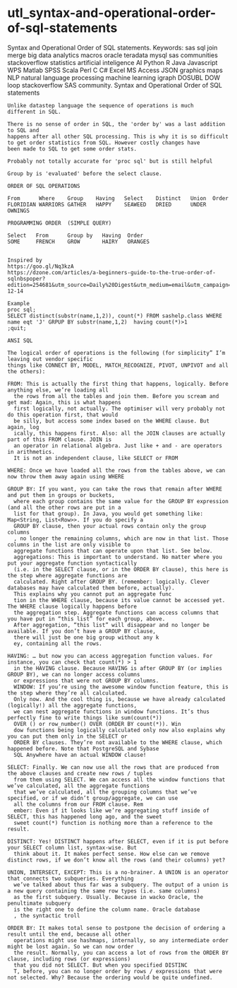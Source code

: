# utl_syntax-and-operational-order-of-sql-statements
Syntax and Operational Order of SQL statements.  Keywords: sas sql join merge big data analytics macros oracle teradata mysql sas communities stackoverflow statistics artificial inteligence AI Python R Java Javascript WPS Matlab SPSS Scala Perl C C# Excel MS Access JSON graphics maps NLP natural language processing machine learning igraph DOSUBL DOW loop stackoverflow SAS community.
    Syntax and Operational Order of SQL statements

    Unlike datastep language the sequence of operations is much
    different in SQL.

    There is no sense of order in SQL, the 'order by' was a last addition to SQL and
    happens after all other SQL processing. This is why it is so difficult
    to get order statistics from SQL. However costly changes have
    been made to SQL to get some order stats.

    Probably not totally accurate for 'proc sql' but is still helpful

    Group by is 'evaluated' before the select clause.

    ORDER OF SQL OPERATIONS

    From      Where    Group    Having   Select    Distinct   Union  Order
    FLORIDIAN WARRIORS GATHER   HAPPY    SEAWEED   DRIED      UNDER  OWNINGS

    PROGRAMMING ORDER  (SIMPLE QUERY)

    Select   From      Group by   Having  Order
    SOME     FRENCH    GROW       HAIRY   ORANGES


    Inspired by
    https://goo.gl/Nq3kzA
    https://dzone.com/articles/a-beginners-guide-to-the-true-order-of-sqlnbspoper?edition=254681&utm_source=Daily%20Digest&utm_medium=email&utm_campaign=dd%202016-12-14

    Example
    proc sql;
    SELECT distinct(substr(name,1,2)), count(*) FROM sashelp.class WHERE name eqt 'J' GRPUP BY substr(name,1,2)  having count(*)>1
    ;quit;

    ANSI SQL

    The logical order of operations is the following (for simplicity” I’m leaving out vendor specific
    things like CONNECT BY, MODEL, MATCH_RECOGNIZE, PIVOT, UNPIVOT and all the others):

    FROM: This is actually the first thing that happens, logically. Before anything else, we’re loading all
      the rows from all the tables and join them. Before you scream and get mad: Again, this is what happens
      first logically, not actually. The optimiser will very probably not do this operation first, that would
      be silly, but access some index based on the WHERE clause. But again, log
      ically, this happens first. Also: all the JOIN clauses are actually part of this FROM clause. JOIN is
      an operator in relational algebra. Just like + and - are operators in arithmetics.
      It is not an independent clause, like SELECT or FROM

    WHERE: Once we have loaded all the rows from the tables above, we can now throw them away again using WHERE

    GROUP BY: If you want, you can take the rows that remain after WHERE and put them in groups or buckets,
      where each group contains the same value for the GROUP BY expression (and all the other rows are put in a
      list for that group). In Java, you would get something like: Map<String, List<Row>>. If you do specify a
      GROUP BY clause, then your actual rows contain only the group columns
      , no longer the remaining columns, which are now in that list. Those columns in the list are only visible to
      aggregate functions that can operate upon that list. See below.
      aggregations: This is important to understand. No matter where you put your aggregate function syntactically
      (i.e. in the SELECT clause, or in the ORDER BY clause), this here is the step where aggregate functions are
      calculated. Right after GROUP BY. (remember: logically. Clever databases may have calculated them before, actually).
      This explains why you cannot put an aggregate func
      tion in the WHERE clause, because its value cannot be accessed yet. The WHERE clause logically happens before
      the aggregation step. Aggregate functions can access columns that you have put in “this list” for each group, above.
      After aggregation, “this list” will disappear and no longer be available. If you don’t have a GROUP BY clause,
      there will just be one big group without any k
      ey, containing all the rows.

    HAVING: … but now you can access aggregation function values. For instance, you can check that count(*) > 1
      in the HAVING clause. Because HAVING is after GROUP BY (or implies GROUP BY), we can no longer access columns
      or expressions that were not GROUP BY columns.
      WINDOW: If you’re using the awesome window function feature, this is the step where they’re all calculated.
      Only now. And the cool thing is, because we have already calculated (logically!) all the aggregate functions,
      we can nest aggregate functions in window functions. It’s thus perfectly fine to write things like sum(count(*))
      OVER () or row_number() OVER (ORDER BY count(*)). Win
      dow functions being logically calculated only now also explains why you can put them only in the SELECT or
      ORDER BY clauses. They’re not available to the WHERE clause, which happened before. Note that PostgreSQL and Sybase
      SQL Anywhere have an actual WINDOW clause!

    SELECT: Finally. We can now use all the rows that are produced from the above clauses and create new rows / tuples
      from them using SELECT. We can access all the window functions that we’ve calculated, all the aggregate functions
      that we’ve calculated, all the grouping columns that we’ve specified, or if we didn’t group/aggregate, we can use
      all the columns from our FROM clause. Rem
      ember: Even if it looks like we’re aggregating stuff inside of SELECT, this has happened long ago, and the sweet
      sweet count(*) function is nothing more than a reference to the result.

    DISTINCT: Yes! DISTINCT happens after SELECT, even if it is put before your SELECT column list, syntax-wise. But
      think about it. It makes perfect sense. How else can we remove distinct rows, if we don’t know all the rows (and their columns) yet?

    UNION, INTERSECT, EXCEPT: This is a no-brainer. A UNION is an operator that connects two subqueries. Everything
      we’ve talked about thus far was a subquery. The output of a union is a new query containing the same row types (i.e. same columns)
      as the first subquery. Usually. Because in wacko Oracle, the penultimate subquery
      is the right one to define the column name. Oracle database
      , the syntactic troll

    ORDER BY: It makes total sense to postpone the decision of ordering a result until the end, because all other
      operations might use hashmaps, internally, so any intermediate order might be lost again. So we can now order
      the result. Normally, you can access a lot of rows from the ORDER BY clause, including rows (or expressions)
      that you did not SELECT. But when you specified DISTINC
      T, before, you can no longer order by rows / expressions that were not selected. Why? Because the ordering would be quite undefined.







